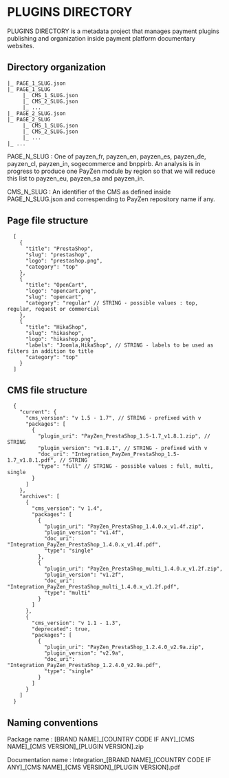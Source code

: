 # PLUGINS DIRECTORY

PLUGINS DIRECTORY is a metadata project that manages payment plugins publishing and organization inside payment platform documentary websites.

## Directory organization

```
|_ PAGE_1_SLUG.json
|_ PAGE_1_SLUG
     |_ CMS_1_SLUG.json
     |_ CMS_2_SLUG.json
     |_ ...
|_ PAGE_2_SLUG.json
|_ PAGE_2_SLUG
     |_ CMS_1_SLUG.json
     |_ CMS_2_SLUG.json
     |_ ...
|_ ...
```

PAGE_N_SLUG : One of payzen_fr, payzen_en, payzen_es, payzen_de, payzen_cl, payzen_in, sogecommerce and bnppirb.
An analysis is in progress to produce one PayZen module by region so that we will reduce this list to payzen_eu, payzen_sa and payzen_in. 

CMS_N_SLUG : An identifier of the CMS as defined inside PAGE_N_SLUG.json and correspending to PayZen repository name if any.

## Page file structure

```
  [
    {
      "title": "PrestaShop",
      "slug": "prestashop",
      "logo": "prestashop.png",
      "category": "top"
    },
    {
      "title": "OpenCart",
      "logo": "opencart.png",
      "slug": "opencart",
      "category": "regular" // STRING - possible values : top, regular, request or commercial
    },
    {
      "title": "HikaShop",
      "slug": "hikashop",
      "logo": "hikashop.png",
      "labels": "Joomla,HikaShop", // STRING - labels to be used as filters in addition to title
      "category": "top"
    }
  ]
```

## CMS file structure

```
  {
    "current": {
      "cms_version": "v 1.5 - 1.7", // STRING - prefixed with v
      "packages": [
        {
          "plugin_uri": "PayZen_PrestaShop_1.5-1.7_v1.8.1.zip", // STRING
          "plugin_version": "v1.8.1", // STRING - prefixed with v
          "doc_uri": "Integration_PayZen_PrestaShop_1.5-1.7_v1.8.1.pdf", // STRING
          "type": "full" // STRING - possible values : full, multi, single
        }
      ]
    },
    "archives": [
      {
        "cms_version": "v 1.4",
        "packages": [
          {
            "plugin_uri": "PayZen_PrestaShop_1.4.0.x_v1.4f.zip",
            "plugin_version": "v1.4f",
            "doc_uri": "Integration_PayZen_PrestaShop_1.4.0.x_v1.4f.pdf",
            "type": "single"
          },
          {
            "plugin_uri": "PayZen_PrestaShop_multi_1.4.0.x_v1.2f.zip",
            "plugin_version": "v1.2f",
            "doc_uri": "Integration_PayZen_PrestaShop_multi_1.4.0.x_v1.2f.pdf",
            "type": "multi"
          }
        ]
      },
      {
        "cms_version": "v 1.1 - 1.3",
        "deprecated": true,
        "packages": [
          {
            "plugin_uri": "PayZen_PrestaShop_1.2.4.0_v2.9a.zip",
            "plugin_version": "v2.9a",
            "doc_uri": "Integration_PayZen_PrestaShop_1.2.4.0_v2.9a.pdf",
            "type": "single"
          }
        ]
      }
    ]
  }
```

## Naming conventions

Package name : [BRAND NAME]\_[COUNTRY CODE IF ANY]\_[CMS NAME]\_[CMS VERSION]\_[PLUGIN VERSION].zip

Documentation name : Integration_[BRAND NAME]\_[COUNTRY CODE IF ANY]\_[CMS NAME]\_[CMS VERSION]\_[PLUGIN VERSION].pdf
